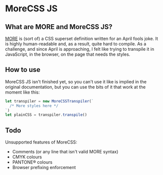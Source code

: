 # MoreCSS JS

## What are MORE and MoreCSS JS?

[MORE](http://morecss.org) is (sort of) a CSS superset definition written for an
April fools joke. It is highly human-readable and, as a result, quite hard to
compile. As a challenge, and since April is approaching, I felt like trying to
transpile it in JavaScript, in the browser, on the page that needs the styles.

## How to use

MoreCSS JS isn't finished yet, so you can't use it like is implied in the original
documentation, but you can use the bits of it that work at the moment like this:
```javascript
let transpiler = new MoreCSSTranspiler(`
  /* More styles here */
`)
let plainCSS = transpiler.transpile()
```

## Todo

Unsupported features of MoreCSS:
 - Comments (or any line that isn't valid MORE syntax)
 - CMYK colours
 - PANTONE® colours
 - Browser prefixing enforcement

